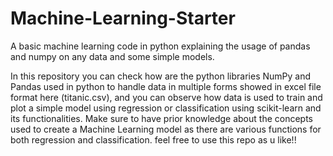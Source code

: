 # Machine-Learning-Starter
A basic machine learning code in python explaining the usage of pandas and numpy on any data and some simple models.

In this repository you can check how are the python libraries NumPy and Pandas used in python to handle data in multiple forms showed in excel file format here (titanic.csv), and you can
observe how data is used to train and plot a simple model using regression or classification using scikit-learn and its functionalities.
Make sure to have prior knowledge about the concepts used to create a Machine Learning model as there are various functions for both regression and classification.
feel free to use this repo as u like!!
